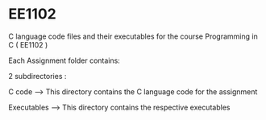 # EE1102

C language code files and their executables for the course Programming in C ( EE1102 )

Each Assignment folder contains:

2 subdirectories :

C code --> This directory contains the C language code for the assignment

Executables --> This directory contains the respective executables


